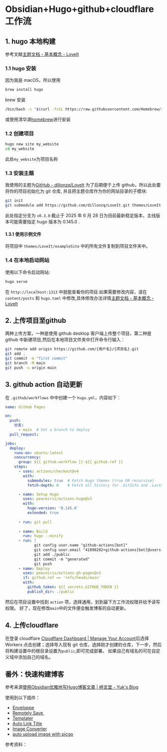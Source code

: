 # Obsidian+Hugo+github+cloudflare 工作流

## 1. hugo 本地构建
参考文献[主题文档 - 基本概念 - LoveIt](https://hugoloveit.com/zh-cn/theme-documentation-basics/#site-configuration)
### 1.1 hugo 安装
因为我是 macOS，所以使用
```zsh
brew install hugo 
```
brew 安装
```zsh
/bin/bash -c "$(curl -fsSL https://raw.githubusercontent.com/Homebrew/install/HEAD/install.sh)" 
```
或使用清华源[homebrew](https://mirrors.tuna.tsinghua.edu.cn/help/homebrew/)进行安装
### 1.2 创建项目
```zsh
hugo new site my_website      
cd my_website  
```
此处`my_website`为项目名称
### 1.3 安装主题
我使用的主题为[GitHub - dillonzq/LoveIt](https://github.com/dillonzq/LoveIt)
为了后期便于上传 github，所以此处要将你的项目初始化为 git 仓库, 并且把主题仓库作为你的网站目录的子模块:
```zsh
git init          
git submodule add https://github.com/dillonzq/LoveIt.git themes/LoveIt -b v0.3.0  
```
此处指定分支为 `v0.3.0` 截止于 2025 年 6 月 28 日为目前最新稳定版本，主线版本可能需要指定 hugo 版本为 0.145.0 .
#### 1.3.1 使用示例文件
将项目中 `themes/LoveIt/exampleSite` 中的所有文件复制到项目文件夹中。
### 1.4 在本地启动网站
使用以下命令启动网站:
```zsh
hugo serve  
```
在 `http://localhost:1313` 中就能查看你的项目.如果需要修改内容，请在 `content/posts` 和 `hugo.toml` 中修改,具体修改办法详情[主题文档 - 基本概念 - LoveIt](https://hugoloveit.com/zh-cn/theme-documentation-basics/#site-configuration)
## 2. 上传项目至github
两种上传方案，一种是使用 github desktop 客户端上传整个项目，第二种是 github 中新建项目,然后在本地项目文件夹中打开命令行输入：
```zsh
git remote add origin https://github.com/{用户名}/{项目名}.git
git add .
git commit -m "first commit"
git branch -M main  
git push -u origin main  
```
## 3. github action 自动更新
在 `.github/workflows` 中中创建一个 `hugo.yml`，内容如下：
```yaml
name: GitHub Pages

on:
  push:
    分支:
      - main  # Set a branch to deploy
  pull_request:

jobs:
  deploy:
    runs-on: ubuntu-latest
    concurrency:
      group: ${{ github.workflow }}-${{ github.ref }}
    steps:
      - uses: actions/checkout@v4
        with:
          submodules: true  # Fetch Hugo themes (true OR recursive)
          fetch-depth: 0    # Fetch all history for .GitInfo and .Lastmod

      - name: Setup Hugo
        uses: peaceiris/actions-hugo@v3
        with:
          hugo-version: '0.145.0'
          extended: true
          
      - run: git pull
      
      - name: Build
        run: hugo --minify
      - run: |
             git config user.name "github-actions[bot]"
             git config user.email "41898282+github-actions[bot]@users.noreply.github.com"
             git add ./public
             git commit -m "generated"
             git push
      - name: Deploy
        uses: peaceiris/actions-gh-pages@v3
        if: github.ref == 'refs/heads/main'
        with:
          github_token: ${{ secrets.GITHUB_TOKEN }}
          publish_dir: ./public
```
然后在项目设置中找到 `action` 项，选择通用，划到最下方工作流权限并给予读写权限。
好了，现在修改`main`中的文件便会触发博客的自动更新。
## 4. 上传cloudflare  
在登录 cloudflare [Cloudflare Dashboard \| Manage Your Account](https://dash.cloudflare.com/)后选择 Workers 点击创建；选择导入现有 git 仓库，选择刚才创建的仓库，下一步，然后将构建设置中的根目录设置为`public`,即可完成部署。
如果自己有域名的可在自定义域中添加自己的域名。
## 番外：快速构建博客
参考来源[使用Obsidian优雅地写Hugo博客文章 \| 梓言堂 - Yuk's Blog](https://blog.yuk7.com/posts/obsidian-hugo/)

使用到以下插件：
- [Enveloppe](https://github.com/Enveloppe/obsidian-enveloppe)
- [Remotely Save ](https://github.com/remotely-save/remotely-save)
- [Templater](https://github.com/SilentVoid13/Templater)
- [Auto Link Title](https://github.com/zolrath/obsidian-auto-link-title)
- [Image Converter](https://github.com/xryul/obsidian-image-converter)
- [auto upload image with picgo](https://github.com/renmu123/obsidian-image-auto-upload-plugin)

参考资料：

